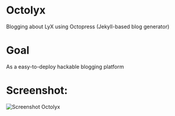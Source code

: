 # Octolyx
Blogging about LyX using Octopress (Jekyll-based blog generator)

# Goal
As a easy-to-deploy hackable blogging platform

# Screenshot:
![Screenshot Octolyx](http://s2.postimg.org/ksju1vfw9/2015_09_20_20h31_48.png)
